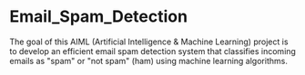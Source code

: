 # Email_Spam_Detection
The goal of this AIML (Artificial Intelligence &amp; Machine Learning) project is to develop an efficient email spam detection system that classifies incoming emails as "spam" or "not spam" (ham) using machine learning algorithms.
